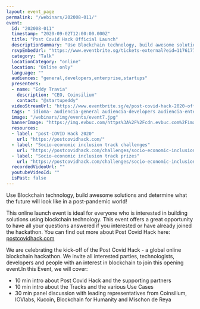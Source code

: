```yaml
---
layout: event_page
permalink: "/webinars/202008-011/"
event:
  id: "202008-011"
  timestamp: "2020-09-02T12:00:00.000Z"
  title: "Post Covid Hack Official Launch"
  descriptionSummary: "Use Blockchain technology, build awesome solutions and determine what the future will look like in a post-pandemic world This online launch…"
  rsvpEmbedUrl: "https://www.eventbrite.sg/tickets-external?eid=117617704721&aff=dappsdev"
  category: "Talk"
  locationCategory: "online"
  location: "Online only"
  language: ""
  audiences: "general,developers,enterprise,startups"
  presenters:
  - name: "Eddy Travia"
    description: "CEO, Coinsilium"
    contact: "@startupeddy"
  videoStreamUrl: "https://www.eventbrite.sg/e/post-covid-hack-2020-official-launch-tickets-117617704721"
  tags: " idioma- audiencia-general audiencia-developers audiencia-enterprise audiencia-startups"
  image: "/webinars/img/events/event7.jpg"
  bannerImage: "https://img.evbuc.com/https%3A%2F%2Fcdn.evbuc.com%2Fimages%2F109058385%2F439900637166%2F1%2Foriginal.20200820-064837?w=1080&auto=format%2Ccompress&q=75&sharp=10&rect=0%2C15%2C1200%2C600&s=a3487bb7d8c02dce3cfca48a2eb3cce3"
  resources:
  - label: "post-COVID Hack 2020"
    url: "https://postcovidhack.com/"
  - label: "Socio-economic inclusion track challenges"
    url: "https://postcovidhack.com/challenges/socio-economic-inclusion"
  - label: "Socio-economic inclusion track prizes"
    url: "https://postcovidhack.com/challenges/socio-economic-inclusion/prizes"
  recordedVideoUrl: ""
  youtubeVideoId: ""
  isPast: false
---
```



Use Blockchain technology, build awesome solutions and determine what the future will look like in a post-pandemic world!

This online launch event is ideal for everyone who is interested in 
building solutions using blockchain technology.  This event offers a 
great opportunity to have all your questions answered if you interested 
or have already joined the hackathon. You can find out more about Post Covid Hack here: [postcovidhack.com](https://postcovidhack.com/)

We are celebrating the kick-off of the Post Covid Hack - a global 
online blockchain hackathon. We invite all interested parties, 
technologists, developers and people with an interest in blockchain to 
join this opening event.In this Event, we will cover:

- 10 min intro about Post Covid Hack and the supporting partners
- 10 min intro about the Tracks and the various Use Cases
- 30 min panel discussion with leading representatives from Coinsilium,  IOVlabs, Kucoin, Blockchain for Humanity and Mischon de Reya

